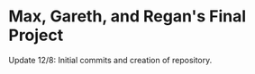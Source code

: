 Max, Gareth, and Regan's Final Project
===========================================

Update 12/8:
  Initial commits and creation of repository.
